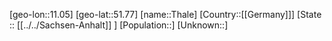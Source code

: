 ﻿---
location: [51.77,11.05]
type: City
tags:
- geo/City


SpocWebEntityId: 34841
isDeleted: false
confidential: public

---
[geo-lon::11.05]
[geo-lat::51.77]
[name::Thale]
[Country::[[Germany]]]
[State :: [[../../Sachsen-Anhalt]] ]
[Population::]
[Unknown::]

